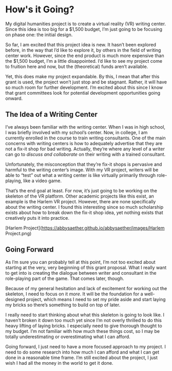 # How's it Going?

My digital humanities project is to create a virtual reality (VR) writing center. Since this idea is too big for a $1,500 budget, I’m just going to be focusing on phase one: the initial design.

So far, I am excited that this project idea is new. It hasn’t been explored before, in the way that I’d like to explore it, by others in the field of writing center work. However, since the end product is much more expensive than the $1,500 budget,  I’m a little disappointed. I’d like to see my project come to fruition here and now, but the (theoretical) funds aren’t available. 

Yet, this does make my project expandable. By this, I mean that after this grant is used, the project won’t just stop and be stagnant. Rather, it will have so much room for further development. I’m excited about this since I know that grant committees look for potential development opportunities going onward. 

## The Idea of a Writing Center

I’ve always been familiar with the writing center. When I was in high school, I was briefly involved with my school’s center. Now, in college, I am currently enrolled in the course to train writing consultants. One of the main concerns with writing centers is how to adequately advertise that they are not a fix-it shop for bad writing. Actually, they’re where any level of a writer can go to *discuss and collaborate* on their writing with a trained consultant. 

Unfortunately, the misconception that they’re fix-it shops is pervasive and harmful to the writing center’s image. With my VR project, writers will be able to “test” out what a writing center is like virtually primarily through role-playing, like a video game. 

That’s the end goal at least. For now, it’s just going to be working on the skeleton of the VR platform. Other academic projects like this exist, an example is the Harlem VR project. However, there are none specifically about the writing center. I found this interesting since so much scholarship exists about how to break down the fix-it shop idea, yet nothing exists that creatively puts it into practice. 

[Harlem Project](https://abbysaether.github.io/abbysaether/images/Harlem Project.png)

## Going Forward

As I’m sure you can probably tell at this point, I’m not too excited about starting at the very, very beginning of this grant proposal. What I really want to get into is creating the dialogue between writer and consultant in the role-playing part of the game. That comes later, though.

Because of my general hesitation and lack of excitement for working out the skeleton, I need to focus on it *more*. It will be the foundation for a well-designed project, which means I need to set my pride aside and start laying my bricks so there’s something to build on top of later. 

I really need to start thinking about what this skeleton is going to look like. I haven’t broken it down too much yet since I’m not overly thrilled to do this heavy lifting of laying bricks. I especially need to give thorough thought to my budget. I’m not familiar with how much these things cost, so I may be totally underestimating or overestimating what I can afford. 

Going forward, I just need to have a more focused approach to my project. I need to do some research into how much I can afford and what I can get done in a reasonable time frame. I’m still excited about the project, I just wish I had all the money in the world to get it done. 
